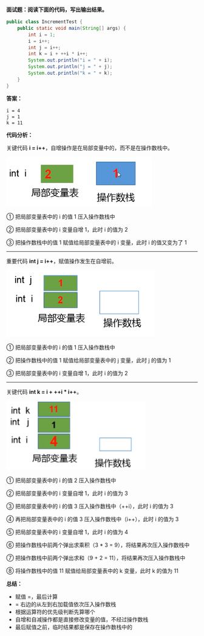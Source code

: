 **面试题：阅读下面的代码，写出输出结果。**

``` java
public class IncrementTest {
    public static void main(String[] args) {
        int i = 1;
        i = i++;
        int j = i++;
        int k = i + ++i * i++;
        System.out.println("i = " + i);
        System.out.println("j = " + j);
        System.out.println("k = " + k);
    }
}
```

**答案：**

``` shell
i = 4
j = 1
k = 11
```

**代码分析：**

关键代码 **i = i++**，自增操作是在局部变量中的，而不是在操作数栈中。

![自增问题1](./images/自增问题1.png)

① 把局部变量表中的 i 的值 1 压入操作数栈中

② 把局部变量表中的 i 变量自增 1，此时 i 的值为 2

③ 把操作数栈中的值 1 赋值给局部变量表中的 i 变量，此时 i 的值又变为了 1

---

重要代码 **int j = i++**，赋值操作发生在自增前。

![自增问题2](./images/自增问题2.png)

① 把局部变量表中的 i 的值 1 压入操作数栈中

② 把操作数栈中的值 1 赋值给局部变量表中的 j 变量，此时 j 的值为 1

③ 把局部变量表中的 i 变量自增 1，此时 i 的值为 2

---

关键代码 **int k = i + ++i * i++**。

![自增问题3](./images/自增问题3.png)

① 把局部变量表中的 i 的值 2 压入操作数栈中

② 把局部变量表中的 i 变量自增 1，此时 i 的值为 3

③ 把局部变量表中的 i 的值 3 压入操作数栈中（++i），此时 i 的值为 3

④ 再把局部变量表中的 i 的值 3 压入操作数栈中（i++），此时 i 的值为 3

⑤ 把局部变量表中的 i 变量自增 1，此时 i 的值为 4

⑥ 把操作数栈中前两个弹出求乘积（3 * 3 = 9），将结果再次压入操作数栈中

⑦ 把操作数栈中前两个弹出求和（9 + 2 = 11），将结果再次压入操作数栈中

⑧ 将操作数栈中的值 11 赋值给局部变量表中的 k 变量，此时 k 的值为 11

**总结：**

- 赋值 =，最后计算
- = 右边的从左到右加载值依次压入操作数栈
- 根据运算符的优先级判断先算哪个
- 自增和自减操作都是直接修改变量的值，不经过操作数栈
- 最后赋值之前，临时结果都是保存在操作数栈中的